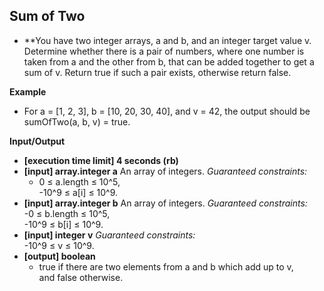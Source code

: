 ## Sum of Two

- **You have two integer arrays, a and b, and an integer target value v. Determine whether there is a pair of numbers, where one number is taken from a and the other from b, that can be added together to get a sum of v. Return true if such a pair exists, otherwise return false.

**Example**

- For a = [1, 2, 3], b = [10, 20, 30, 40], and v = 42, the output should be sumOfTwo(a, b, v) = true.

**Input/Output**
  - **[execution time limit] 4 seconds (rb)**
  - **[input] array.integer a** An array of integers. _Guaranteed constraints:_  
    - 0 ≤ a.length ≤ 10^5,  
    -10^9 ≤ a[i] ≤ 10^9.
  - **[input] array.integer b** An array of integers. _Guaranteed constraints:_  
    -0 ≤ b.length ≤ 10^5,  
    -10^9 ≤ b[i] ≤ 10^9.
  - **[input] integer v** _Guaranteed constraints:_  
    -10^9 ≤ v ≤ 10^9.
  - **[output] boolean**
    - true if there are two elements from a and b which add up to v, and false otherwise.
